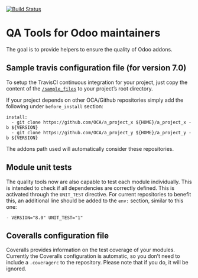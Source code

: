 [![Build Status](https://travis-ci.org/OCA/maintainer-quality-tools.svg)](https://travis-ci.org/OCA/maintainer-quality-tools)

QA Tools for Odoo maintainers
=============================

The goal is to provide helpers to ensure the quality of Odoo addons.

Sample travis configuration file (for version 7.0)
--------------------------------------------------

To setup the TravisCI continuous integration for your project, just copy the
content of the [`/sample_files`](https://github.com/OCA/maintainer-quality-tools/tree/master/sample_files)
to your project’s root directory.

If your project depends on other OCA/Github repositories simply add the following under `before_install` section:

    install:
      - git clone https://github.com/OCA/a_project_x ${HOME}/a_project_x -b ${VERSION}
      - git clone https://github.com/OCA/a_project_y ${HOME}/a_project_y -b ${VERSION}

The addons path used will automatically consider these repositories.


Module unit tests
-----------------

The quality tools now are also capable to test each module individually.
This is intended to check if all dependencies are correctly defined.
This is activated through the `UNIT_TEST` directive.
For current repositories to benefit this, an additional line should be added to the `env:` section,
similar to this one:

    - VERSION="8.0" UNIT_TEST="1"


Coveralls configuration file
----------------------------

Coveralls provides information on the test coverage of your modules.
Currently the Coveralls configuration is automatic, so you don’t need to include a `.coveragerc`
to the repository. Please note that if you do, it will be ignored.
